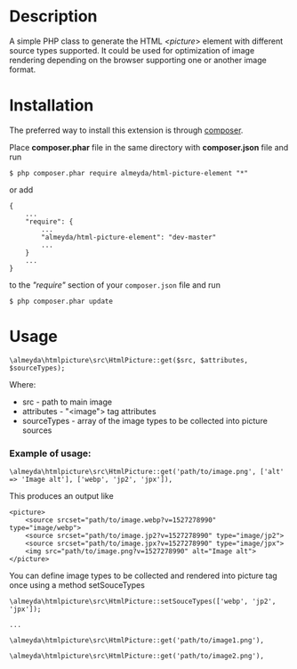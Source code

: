 # Description

A simple PHP class to generate the HTML *<picture*> element with different source types supported. 
It could be used for optimization of image rendering depending on the browser supporting one or another 
image format.

# Installation

The preferred way to install this extension is through [composer](http://getcomposer.org/download/).

Place **composer.phar** file in the same directory with **composer.json** file and run

```
$ php composer.phar require almeyda/html-picture-element "*"
```

or add

```
{
    ...
    "require": {
        ...
        "almeyda/html-picture-element": "dev-master"
        ...
    }
    ...
}
```

to the *"require"* section of your `composer.json` file and run

```
$ php composer.phar update
```

# Usage 

```
\almeyda\htmlpicture\src\HtmlPicture::get($src, $attributes, $sourceTypes);
```
Where:
  - src - path to main image
  - attributes - "<image"> tag attributes
  - sourceTypes - array of the image types to be collected into picture sources
  
### Example of usage:

```
\almeyda\htmlpicture\src\HtmlPicture::get('path/to/image.png', ['alt' => 'Image alt'], ['webp', 'jp2', 'jpx']),
```


This produces an output like

```
<picture>
    <source srcset="path/to/image.webp?v=1527278990" type="image/webp">
    <source srcset="path/to/image.jp2?v=1527278990" type="image/jp2">
    <source srcset="path/to/image.jpx?v=1527278990" type="image/jpx">
    <img src="path/to/image.png?v=1527278990" alt="Image alt">
</picture>
```


You can define image types to be collected and rendered into picture tag once using a method setSouceTypes

```
\almeyda\htmlpicture\src\HtmlPicture::setSouceTypes(['webp', 'jp2', 'jpx']);

...

\almeyda\htmlpicture\src\HtmlPicture::get('path/to/image1.png'),

\almeyda\htmlpicture\src\HtmlPicture::get('path/to/image2.png'),
```
